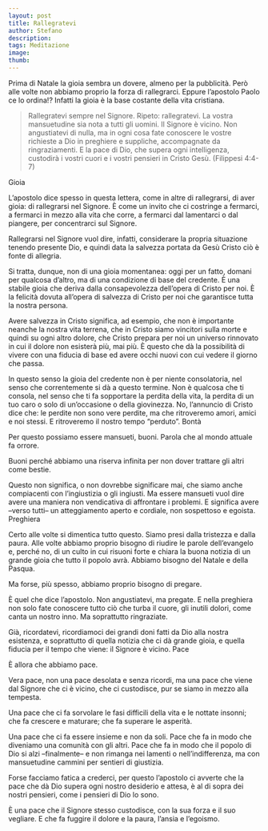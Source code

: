 ```yaml
---
layout: post
title: Rallegratevi
author: Stefano
description: 
tags: Meditazione
image: 
thumb: 
---
```

Prima di Natale la gioia sembra un dovere, almeno per la pubblicità. Però alle volte non abbiamo proprio la forza di rallegrarci. Eppure l’apostolo Paolo ce lo ordina!? Infatti la gioia è la base costante della vita cristiana.

> Rallegratevi sempre nel Signore. Ripeto: rallegratevi. La vostra mansuetudine sia nota a tutti gli uomini. Il Signore è vicino. Non angustiatevi di nulla, ma in ogni cosa fate conoscere le vostre richieste a Dio in preghiere e suppliche, accompagnate da ringraziamenti. E la pace di Dio, che supera ogni intelligenza, custodirà i vostri cuori e i vostri pensieri in Cristo Gesù. (Filippesi 4:4-7)


Gioia

L’apostolo dice spesso in questa lettera, come in altre di rallegrarsi, di aver gioia: di rallegrarsi nel Signore. È come un invito che ci costringe a fermarci, a fermarci in mezzo alla vita che corre, a fermarci dal lamentarci o dal piangere, per concentrarci sul Signore.

Rallegrarsi nel Signore vuol dire, infatti, considerare la propria situazione tenendo presente Dio, e quindi data la salvezza portata da Gesù Cristo ciò è fonte di allegria.

Si tratta, dunque, non di una gioia momentanea: oggi per un fatto, domani per qualcosa d’altro, ma di una condizione di base del credente. È una stabile gioia che deriva dalla consapevolezza dell’opera di Cristo per noi. È la felicità dovuta all’opera di salvezza di Cristo per noi che garantisce tutta la nostra persona.

Avere salvezza in Cristo significa, ad esempio, che non è importante neanche la nostra vita terrena, che in Cristo siamo vincitori sulla morte e quindi su ogni altro dolore, che Cristo prepara per noi un universo rinnovato in cui il dolore non esisterà più, mai più. È questo che dà la possibilità di vivere con una fiducia di base ed avere occhi nuovi con cui vedere il giorno che passa.

In questo senso la gioia del credente non è per niente consolatoria, nel senso che correntemente si dà a questo termine. Non è qualcosa che ti consola, nel senso che ti fa sopportare la perdita della vita, la perdita di un tuo caro o solo di un’occasione o della giovinezza. No, l’annuncio di Cristo dice che: le perdite non sono vere perdite, ma che ritroveremo amori, amici e noi stessi. E ritroveremo il nostro tempo “perduto”.
Bontà

Per questo possiamo essere mansueti, buoni. Parola che al mondo attuale fa orrore.

Buoni perché abbiamo una riserva infinita per non dover trattare gli altri come bestie.

Questo non significa, o non dovrebbe significare mai, che siamo anche compiacenti con l’ingiustizia o gli ingiusti. Ma essere mansueti vuol dire avere una maniera non vendicativa di affrontare i problemi. E significa avere –verso tutti– un atteggiamento aperto e cordiale, non sospettoso e egoista.
Preghiera

Certo alle volte si dimentica tutto questo. Siamo presi dalla tristezza e dalla paura. Alle volte abbiamo proprio bisogno di riudire le parole dell’evangelo e, perché no, di un culto in cui risuoni forte e chiara la buona notizia di un grande gioia che tutto il popolo avrà. Abbiamo bisogno del Natale e della Pasqua.

Ma forse, più spesso, abbiamo proprio bisogno di pregare.

È quel che dice l’apostolo. Non angustiatevi, ma pregate. E nella preghiera non solo fate conoscere tutto ciò che turba il cuore, gli inutili dolori, come canta un nostro inno. Ma soprattutto ringraziate.

Già, ricordatevi, ricordiamoci dei grandi doni fatti da Dio alla nostra esistenza, e soprattutto di quella notizia che ci dà grande gioia, e quella fiducia per il tempo che viene: il Signore è vicino.
Pace

È allora che abbiamo pace.

Vera pace, non una pace desolata e senza ricordi, ma una pace che viene dal Signore che ci è vicino, che ci custodisce, pur se siamo in mezzo alla tempesta.

Una pace che ci fa sorvolare le fasi difficili della vita e le nottate insonni; che fa crescere e maturare; che fa superare le asperità.

Una pace che ci fa essere insieme e non da soli. Pace che fa in modo che diveniamo una comunità con gli altri. Pace che fa in modo che il popolo di Dio si alzi –finalmente– e non rimanga nei lamenti o nell’indifferenza, ma con mansuetudine cammini per sentieri di giustizia.

Forse facciamo fatica a crederci, per questo l’apostolo ci avverte che la pace che dà Dio supera ogni nostro desiderio e attesa, è al di sopra dei nostri pensieri, come i pensieri di Dio lo sono.

È una pace che il Signore stesso custodisce, con la sua forza e il suo vegliare. E che fa fuggire il dolore e la paura, l’ansia e l’egoismo.
